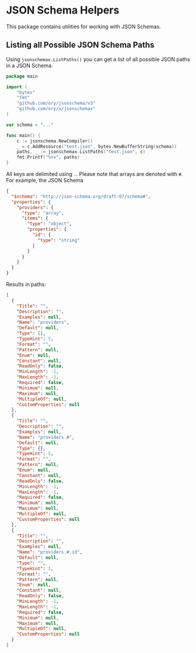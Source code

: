# JSON Schema Helpers

This package contains utilities for working with JSON Schemas.

## Listing all Possible JSON Schema Paths

Using `jsonschemax.ListPaths()` you can get a list of all possible JSON paths in a JSON Schema.

```go
package main

import (
	"bytes"
	"fmt"
	"github.com/ory/jsonschema/v3"
	"github.com/ory/x/jsonschemax"
)

var schema = "..."

func main() {
	c := jsonschema.NewCompiler()
	_ = c.AddResource("test.json", bytes.NewBufferString(schema))
	paths, _ := jsonschemax.ListPaths("test.json", c)
	fmt.Printf("%+v", paths)
}
```

All keys are delimited using `.`. Please note that arrays are denoted with `#`. For example, the JSON Schema

```json
{
  "$schema": "http://json-schema.org/draft-07/schema#",
  "properties": {
    "providers": {
      "type": "array",
      "items": {
        "type": "object",
        "properties": {
          "id": {
            "type": "string"
          }
        }
      }
    }
  }
}
```

Results in paths:

```json
[
  {
    "Title": "",
    "Description": "",
    "Examples": null,
    "Name": "providers",
    "Default": null,
    "Type": [],
    "TypeHint": 5,
    "Format": "",
    "Pattern": null,
    "Enum": null,
    "Constant": null,
    "ReadOnly": false,
    "MinLength": -1,
    "MaxLength": -1,
    "Required": false,
    "Minimum": null,
    "Maximum": null,
    "MultipleOf": null,
    "CustomProperties": null
  },
  {
    "Title": "",
    "Description": "",
    "Examples": null,
    "Name": "providers.#",
    "Default": null,
    "Type": {},
    "TypeHint": 5,
    "Format": "",
    "Pattern": null,
    "Enum": null,
    "Constant": null,
    "ReadOnly": false,
    "MinLength": -1,
    "MaxLength": -1,
    "Required": false,
    "Minimum": null,
    "Maximum": null,
    "MultipleOf": null,
    "CustomProperties": null
  },
  {
    "Title": "",
    "Description": "",
    "Examples": null,
    "Name": "providers.#.id",
    "Default": null,
    "Type": "",
    "TypeHint": 1,
    "Format": "",
    "Pattern": null,
    "Enum": null,
    "Constant": null,
    "ReadOnly": false,
    "MinLength": -1,
    "MaxLength": -1,
    "Required": false,
    "Minimum": null,
    "Maximum": null,
    "MultipleOf": null,
    "CustomProperties": null
  }
]
```